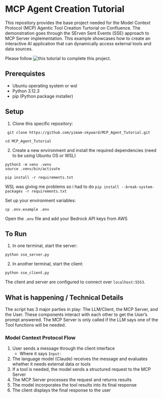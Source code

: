 # MCP Agent Creation Tutorial
This repository provides the base project needed for the Model Context Protocol (MCP) Agentic Tool Creation Turtorial on Confluence.  The demonstration goes through the SErven Sent Events (SSE) approach to MCP Server implementation.  This example showcases how to create an interactive AI application that can dynamically access external tools and data sources.

Please follow ![this tutorial](https://skywarditsolutions.atlassian.net/wiki/x/AgA_WQ?atlOrigin=eyJpIjoiNjUyMjRiNTljODk1NDAxN2I4YTFmMmJkNTE4YjZiNDQiLCJwIjoiYyJ9) to complete this project.

## Prerequistes

- Ubuntu operating system or wsl
- Python 3.12.3
- pip (Python package installer)

## Setup

1. Clone this specific repository:

```
 git clone https://github.com/yimam-skyward/MCP_Agent_Tutorial.git
```
```
cd MCP_Agent_Tutorial
```

2. Create a new environment and install the required dependencies (need to be using Ubuntu OS or WSL)

```
python3 -m venv .venv
source .venv/bin/activate
```

```
pip install -r requirements.txt
```

WSL was giving me problems so i had to do `pip install --break-system-packages -r requirements.txt`

Set up your environment variables:
```
cp .env.example .env
```

Open the `.env` file and add your Bedrock API keys from AWS

## To Run
1. In one terminal, start the server:

```
python sse_server.py
```

2. In another terminal, start the client:

```
python sse_client.py
```

The client and server are configured to connect over `localhost:5553`.


## What is happening / Technical Details

The script has 3 major parties in play: The LLM/Client, the MCP Server, and the User. These components interact with each other to get the User’s prompt answered.  The MCP Server is only called if the LLM says one of the Tool functions will be needed.  

### Model Context Protocol Flow

1. User sends a message through the client interface
    - Where it says `Input:` 
2. The language model (Claude) receives the message and evaluates whether it needs external data or tools
3. If a tool is needed, the model sends a structured request to the MCP Server
4. The MCP Server processes the request and returns results
5. The model incorporates the tool results into its final response
6. The client displays the final response to the user
